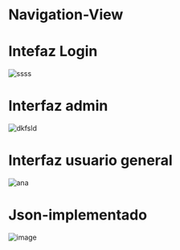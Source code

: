 # Navigation-View
# Intefaz Login 
![ssss](https://user-images.githubusercontent.com/69706207/149681820-2b031d8a-7636-447f-b2a4-1a36786c4030.PNG)
# Interfaz admin
![dkfsld](https://user-images.githubusercontent.com/69706207/149681831-77e42e72-d94e-48ae-99c0-d2c2c7331583.PNG)
# Interfaz usuario general
![ana](https://user-images.githubusercontent.com/69706207/149681840-a34e7ea3-5f04-42e5-b9bb-941899ba5f31.PNG)


# Json-implementado
![image](https://user-images.githubusercontent.com/69706207/149681803-a89ad6ac-a94a-4791-a8f7-2ae119c301b3.png)
